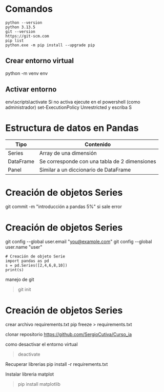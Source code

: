 # Comandos 
```
python --version
python 3.13.5
git --version
https://git-scm.com
pip list
python.exe -m pip install --upgrade pip
```
## Crear entorno virtual
python -m venv env
## Activar entorno
env\scripts\activate
Si no activa ejecute en el powershell (como administrador)
set-ExecutionPolicy Unrestricted
y escriba S

# Estructura de datos en Pandas
| Tipo      | Contenido                                     |
| --------- | --------------------------------------------- |
| Series    | Array de una dimensión                        |
| DataFrame | Se corresponde con una tabla de 2 dimensiones |
| Panel     | Similar a un diccionario de DataFrame         |

# Creación de objetos Series
git commit -m "introducción a pandas 5%"
si sale error
# Creación de objetos Series
git config --global user.email "you@example.com"
git config --global user.name "user"
```
# Creación de objeto Serie
import pandas as pd
s = pd.Series([2,4,6,8,10])
print(s)

```

manejo de git
>git init

# Creación de objetos Series
crear archivo requirements.txt
pip freeze > requirements.txt

clonar repositorio
https://github.com/SergioCutiva/Curso_ia

como desactivar el entorno virtual
>deactivate

Recuperar librerias
pip install -r requirements.txt

Instalar libreria matplot
>pip install matplotlib